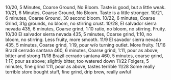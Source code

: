 10/20, 5 Minutes, Coarse Ground, No Bloom. Taste is good, but a little weak.
10/21, 6 Minutes, Coarse Ground, No Bloom. Taste is a little stronger.
10/21, 6 minutes, Coarse Ground, 30 second bloom. 
10/22, 6 minutes, Coarse Grind, 31g grounds, no bloom, no stirring crust.
10/28, El salvador sierra nevada 435, 6 minutes, Coarse grind, 1:10 ratio, no bloom, no stirring. Fruity.
10/30 El salvador sierra nevada 435, 5 minutes, Coarse grind, 1:10, no bloom, no stirring. Less fruity, more smooth.
11/9 El savador sierra nevada 435, 5 minutes, Coarse grind, 1:19, pour w/o turning outlet. More fruity.
11/16 Brazil cerrado santana 460, 6 minutes, Coarse grind, 1:11, pour as above; bitter and strong
11/18 Brazil cerrado santana 460, 5 minutes, coarse grind, 1:17, pour as above; slightly bitter, too watered down
11/22 Folgers, 5 minutes, fine grind 1:11, pour as above, tastes terrible
11/28 Some really terrible store bought stuff, fine grind, drip brew, really awful
